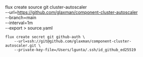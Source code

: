 flux create source git cluster-autoscaler \
--url=https://github.com/glaxman/component-cluster-autoscaler \
--branch=main \
--interval=1m \
--export > source.yaml


```text
flux create secret git github-auth \
    --url=ssh://git@github.com/glaxman/component-cluster-autoscaler.git \
    --private-key-file=/Users/lgunta/.ssh/id_github_ed25519
```